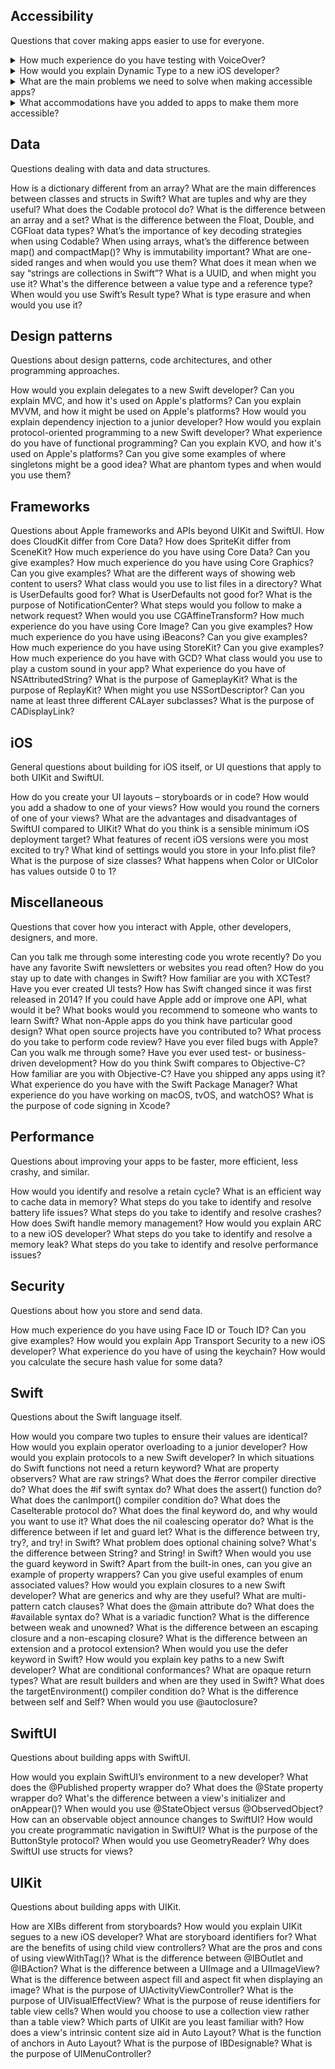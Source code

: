 ## Accessibility
Questions that cover making apps easier to use for everyone.

<details>
  <summary>How much experience do you have testing with VoiceOver?</summary>
  <p>
    VoiceOver is a central part of Apple's accessibility system, to the point where if your app isn't accessible to VoiceOver it's probably not accessible to other accessibility systems in iOS. So, talk about your experience trying it out, how you make sure you've tested a UI thoroughly, any problems you've hit, and for bonus points mention the screen curtain!
  </p>
</details>

<details>
  <summary>How would you explain Dynamic Type to a new iOS developer?</summary>
  <p>
    This is a sneaky question, because if you say “I don’t use it” or (worse) “I don’t know what it is”, it sort of means you don’t pay attention to accessibility or user preferences. Dynamic Type is a way of allowing the user to adjust their preferred size for all fonts in all apps, and it's surprisingly easy to use from both a developer and user perspective. SwiftUI even defaults to using it across the board!
  </p>
</details>

<details>
  <summary>What are the main problems we need to solve when making accessible apps?</summary>
  <p>
   Try to give a range of answers: visual impairment, color blindness, touch problems, and audio problems are all good places to start, so give some specific examples of issues folks hit and how you solve them with Apple's accessibility tools.

You should at the very least be able to talk about Dynamic Type confidently – why is it important, how does it adapt to user needs, and how do you use it in your apps?
  </p>
</details>

<details>
  <summary>What accommodations have you added to apps to make them more accessible?</summary>
  <p>
   Hopefully you can think of a few examples where you've added icons alongside colors to accommodate folks with color blindness, or where you've added support for the Reduce Motion option, and so on.

This really is about being specific: which changes were easier or harder to make and why?
  </p>
</details>

## Data
Questions dealing with data and data structures.

  How is a dictionary different from an array?
  What are the main differences between classes and structs in Swift?
  What are tuples and why are they useful?
  What does the Codable protocol do?
  What is the difference between an array and a set?
  What is the difference between the Float, Double, and CGFloat data types?
  What’s the importance of key decoding strategies when using Codable?
  When using arrays, what’s the difference between map() and compactMap()?
  Why is immutability important?
  What are one-sided ranges and when would you use them?
  What does it mean when we say “strings are collections in Swift”?
  What is a UUID, and when might you use it?
  What's the difference between a value type and a reference type?
  When would you use Swift’s Result type?
  What is type erasure and when would you use it?


## Design patterns
Questions about design patterns, code architectures, and other programming approaches.

  How would you explain delegates to a new Swift developer?
  Can you explain MVC, and how it's used on Apple's platforms?
  Can you explain MVVM, and how it might be used on Apple's platforms?
  How would you explain dependency injection to a junior developer?
  How would you explain protocol-oriented programming to a new Swift developer?
  What experience do you have of functional programming?
  Can you explain KVO, and how it's used on Apple's platforms?
  Can you give some examples of where singletons might be a good idea?
  What are phantom types and when would you use them?
  

## Frameworks
Questions about Apple frameworks and APIs beyond UIKit and SwiftUI.
  How does CloudKit differ from Core Data?
  How does SpriteKit differ from SceneKit?
  How much experience do you have using Core Data? Can you give examples?
  How much experience do you have using Core Graphics? Can you give examples?
  What are the different ways of showing web content to users?
  What class would you use to list files in a directory?
  What is UserDefaults good for? What is UserDefaults not good for?
  What is the purpose of NotificationCenter?
  What steps would you follow to make a network request?
  When would you use CGAffineTransform?
  How much experience do you have using Core Image? Can you give examples?
  How much experience do you have using iBeacons? Can you give examples?
  How much experience do you have using StoreKit? Can you give examples?
  How much experience do you have with GCD?
  What class would you use to play a custom sound in your app?
  What experience do you have of NSAttributedString?
  What is the purpose of GameplayKit?
  What is the purpose of ReplayKit?
  When might you use NSSortDescriptor?
  Can you name at least three different CALayer subclasses?
  What is the purpose of CADisplayLink?


## iOS
General questions about building for iOS itself, or UI questions that apply to both UIKit and SwiftUI.

  How do you create your UI layouts – storyboards or in code?
  How would you add a shadow to one of your views?
  How would you round the corners of one of your views?
  What are the advantages and disadvantages of SwiftUI compared to UIKit?
  What do you think is a sensible minimum iOS deployment target?
  What features of recent iOS versions were you most excited to try?
  What kind of settings would you store in your Info.plist file?
  What is the purpose of size classes?
  What happens when Color or UIColor has values outside 0 to 1?


## Miscellaneous
Questions that cover how you interact with Apple, other developers, designers, and more.

  Can you talk me through some interesting code you wrote recently?
  Do you have any favorite Swift newsletters or websites you read often?
  How do you stay up to date with changes in Swift?
  How familiar are you with XCTest? Have you ever created UI tests?
  How has Swift changed since it was first released in 2014?
  If you could have Apple add or improve one API, what would it be?
  What books would you recommend to someone who wants to learn Swift?
  What non-Apple apps do you think have particular good design?
  What open source projects have you contributed to?
  What process do you take to perform code review?
  Have you ever filed bugs with Apple? Can you walk me through some?
  Have you ever used test- or business-driven development?
  How do you think Swift compares to Objective-C?
  How familiar are you with Objective-C? Have you shipped any apps using it?
  What experience do you have with the Swift Package Manager?
  What experience do you have working on macOS, tvOS, and watchOS?
  What is the purpose of code signing in Xcode?


## Performance
Questions about improving your apps to be faster, more efficient, less crashy, and similar.

  How would you identify and resolve a retain cycle?
  What is an efficient way to cache data in memory?
  What steps do you take to identify and resolve battery life issues?
  What steps do you take to identify and resolve crashes?
  How does Swift handle memory management?
  How would you explain ARC to a new iOS developer?
  What steps do you take to identify and resolve a memory leak?
  What steps do you take to identify and resolve performance issues?


## Security
Questions about how you store and send data.

  How much experience do you have using Face ID or Touch ID? Can you give examples?
  How would you explain App Transport Security to a new iOS developer?
  What experience do you have of using the keychain?
  How would you calculate the secure hash value for some data?


## Swift
Questions about the Swift language itself.

  How would you compare two tuples to ensure their values are identical?
  How would you explain operator overloading to a junior developer?
  How would you explain protocols to a new Swift developer?
  In which situations do Swift functions not need a return keyword?
  What are property observers?
  What are raw strings?
  What does the #error compiler directive do?
  What does the #if swift syntax do?
  What does the assert() function do?
  What does the canImport() compiler condition do?
  What does the CaseIterable protocol do?
  What does the final keyword do, and why would you want to use it?
  What does the nil coalescing operator do?
  What is the difference between if let and guard let?
  What is the difference between try, try?, and try! in Swift?
  What problem does optional chaining solve?
  What's the difference between String? and String! in Swift?
  When would you use the guard keyword in Swift?
  Apart from the built-in ones, can you give an example of property wrappers?
  Can you give useful examples of enum associated values?
  How would you explain closures to a new Swift developer?
  What are generics and why are they useful?
  What are multi-pattern catch clauses?
  What does the @main attribute do?
  What does the #available syntax do?
  What is a variadic function?
  What is the difference between weak and unowned?
  What is the difference between an escaping closure and a non-escaping closure?
  What is the difference between an extension and a protocol extension?
  When would you use the defer keyword in Swift?
  How would you explain key paths to a new Swift developer?
  What are conditional conformances?
  What are opaque return types?
  What are result builders and when are they used in Swift?
  What does the targetEnvironment() compiler condition do?
  What is the difference between self and Self?
  When would you use @autoclosure?


## SwiftUI
Questions about building apps with SwiftUI.

  How would you explain SwiftUI’s environment to a new developer?
  What does the @Published property wrapper do?
  What does the @State property wrapper do?
  What's the difference between a view's initializer and onAppear()?
  When would you use @StateObject versus @ObservedObject?
  How can an observable object announce changes to SwiftUI?
  How would you create programmatic navigation in SwiftUI?
  What is the purpose of the ButtonStyle protocol?
  When would you use GeometryReader?
  Why does SwiftUI use structs for views?


## UIKit
Questions about building apps with UIKit.

  How are XIBs different from storyboards?
  How would you explain UIKit segues to a new iOS developer?
  What are storyboard identifiers for?
  What are the benefits of using child view controllers?
  What are the pros and cons of using viewWithTag()?
  What is the difference between @IBOutlet and @IBAction?
  What is the difference between a UIImage and a UIImageView?
  What is the difference between aspect fill and aspect fit when displaying an image?
  What is the purpose of UIActivityViewController?
  What is the purpose of UIVisualEffectView?
  What is the purpose of reuse identifiers for table view cells?
  When would you choose to use a collection view rather than a table view?
  Which parts of UIKit are you least familiar with?
  How does a view's intrinsic content size aid in Auto Layout?
  What is the function of anchors in Auto Layout?
  What is the purpose of IBDesignable?
  What is the purpose of UIMenuController?